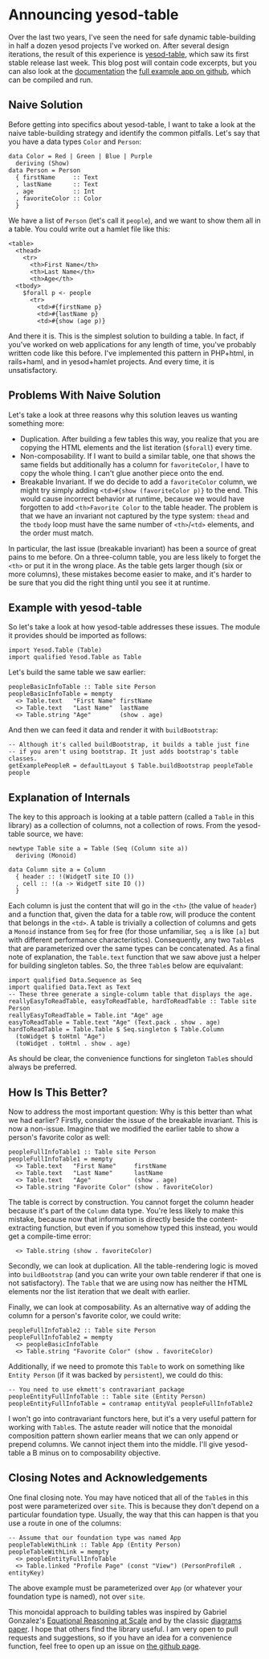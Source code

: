 # Announcing yesod-table

Over the last two years, I've seen the need for safe dynamic table-building
in half a dozen yesod projects I've worked on. After several design iterations, 
the result of this experience is [yesod-table](https://hackage.haskell.org/package/yesod-table), 
which saw its first stable release last week. This blog post will contain code excerpts,
but you can also look at the [documentation](https://hackage.haskell.org/package/yesod-table-1.0.0/docs/Yesod-Table.html)
the [full example app on github](https://github.com/andrewthad/yesod-table/blob/master/example/main.hs),
which can be compiled and run.

## Naive Solution

Before getting into specifics about yesod-table, I want to take a look at the naive 
table-building strategy and identify the common pitfalls. Let's say that you have a data 
types `Color` and `Person`:

    data Color = Red | Green | Blue | Purple
      deriving (Show)
    data Person = Person
      { firstName     :: Text
      , lastName      :: Text
      , age           :: Int
      , favoriteColor :: Color
      }

We have a list of `Person` (let's call it `people`), and we want to show them all in a 
table. You could write out a hamlet file like this:

    <table>
      <thead>
        <tr>
          <th>First Name</th>
          <th>Last Name</th>
          <th>Age</th>
      <tbody>
        $forall p <- people
          <tr>
            <td>#{firstName p}
            <td>#{lastName p}
            <td>#{show (age p)}

And there it is. This is the simplest solution to building a table. In fact, if you've worked
on web applications for any length of time, you've probably written code like this
before. I've implemented this pattern in PHP+html, in rails+haml, and in yesod+hamlet
projects. And every time, it is unsatisfactory.

## Problems With Naive Solution

Let's take a look at three reasons why this solution leaves us wanting something more:

 - Duplication. After building a few tables this way, you realize that you are
   copying the HTML elements and the list iteration (`$forall`) every time.
 - Non-composability. If I want to build a similar table, one that shows the 
   same fields but additionally has a column for `favoriteColor`, I have to copy
   the whole thing. I can't glue another piece onto the end.
 - Breakable Invariant. If we do decide to add a `favoriteColor` column, we might 
   try simply adding `<td>#{show (favoriteColor p)}` to the end. This would cause incorrect 
   behavior at runtime, because we would have forgotten to add 
   `<th>Favorite Color` to the table header. The problem is that we have an invariant 
   not captured by the type system: `thead` and the `tbody` loop must have the same
   number of `<th>`/`<td>` elements, and the order must match.

In particular, the last issue (breakable invariant) has been a source of great pains to me before. 
On a three-column table, you are less likely to forget the `<th>` or put it in the wrong place.
As the table gets larger though (six or more columns), these mistakes become easier to make, and it's
harder to be sure that you did the right thing until you see it at runtime.

## Example with yesod-table

So let's take a look at how yesod-table addresses these issues. The module it provides 
should be imported as follows:

    import Yesod.Table (Table)
    import qualified Yesod.Table as Table

Let's build the same table we saw earlier:

    peopleBasicInfoTable :: Table site Person
    peopleBasicInfoTable = mempty
      <> Table.text   "First Name" firstName
      <> Table.text   "Last Name"  lastName
      <> Table.string "Age"        (show . age)

And then we can feed it data and render it with `buildBootstrap`:

    -- Although it's called buildBootstrap, it builds a table just fine
    -- if you aren't using bootstrap. It just adds bootstrap's table classes.
    getExamplePeopleR = defaultLayout $ Table.buildBootstrap peopleTable people

## Explanation of Internals

The key to this approach is looking at a table pattern (called a `Table` in this library)
as a collection of columns, not a collection of rows. From the yesod-table source, we have:

    newtype Table site a = Table (Seq (Column site a))
      deriving (Monoid)
    
    data Column site a = Column
      { header :: !(WidgetT site IO ())
      , cell :: !(a -> WidgetT site IO ()) 
      }

Each column is just the content that will go in the `<th>` (the value of `header`) and 
a function that, given the data for a table row, will produce the content that belongs 
in the `<td>`. A table is trivially a collection of columns and gets a `Monoid`
instance from `Seq` for free (for those unfamiliar, `Seq a` is like `[a]` but with
different performance characteristics). Consequently, any two `Table`s that are 
parameterized over the same types can be concatenated. As a final note of explanation,
the `Table.text` function that we saw above just a helper for building singleton 
tables. So, the three `Table`s below are equivalant:

    import qualified Data.Sequence as Seq
    import qualified Data.Text as Text
    -- These three generate a single-column table that displays the age.
    reallyEasyToReadTable, easyToReadTable, hardToReadTable :: Table site Person
    reallyEasyToReadTable = Table.int "Age" age
    easyToReadTable = Table.text "Age" (Text.pack . show . age)
    hardToReadTable = Table.Table $ Seq.singleton $ Table.Column 
      (toWidget $ toHtml "Age")
      (toWidget . toHtml . show . age)

As should be clear, the convenience functions for singleton `Table`s should always be
preferred.

## How Is This Better?

Now to address the most important question: Why is this better than what we had earlier?
Firstly, consider the issue of the breakable invariant. This is now a non-issue. Imagine
that we modified the earlier table to show a person's favorite color as well:

    peopleFullInfoTable1 :: Table site Person
    peopleFullInfoTable1 = mempty
      <> Table.text   "First Name"     firstName
      <> Table.text   "Last Name"      lastName
      <> Table.text   "Age"            (show . age)
      <> Table.string "Favorite Color" (show . favoriteColor)

The table is correct by construction. You cannot forget the column header because 
it's part of the `Column` data type. You're less likely to make this mistake, because
now that information is directly beside the content-extracting function, but even 
if you somehow typed this instead, you would get a compile-time error:

      <> Table.string (show . favoriteColor)

Secondly, we can look at duplication. All the
table-rendering logic is moved into `buildBootstrap` (and you can write your own 
table renderer if that one is not satisfactory). The `Table` that we are using now
has neither the HTML elements nor the list iteration that we dealt with earlier.

Finally, we can look at composability. As an alternative way of adding the column
for a person's favorite color, we could write:

    peopleFullInfoTable2 :: Table site Person
    peopleFullInfoTable2 = mempty
      <> peopleBasicInfoTable
      <> Table.string "Favorite Color" (show . favoriteColor)

Additionally, if we need to promote this `Table` to work on something 
like `Entity Person` (if it was backed by `persistent`), we could do this:

    -- You need to use ekmett's contravariant package
    peopleEntityFullInfoTable :: Table site (Entity Person)
    peopleEntityFullInfoTable = contramap entityVal peopleFullInfoTable2

I won't go into contravariant functors here, but it's a very useful pattern
for working with `Table`s. The astute reader will notice 
that the monoidal composition pattern shown earlier means that we can only append
or prepend columns. We cannot inject them into the middle. I'll give 
yesod-table a B minus on to composability objective.

## Closing Notes and Acknowledgements

One final closing note. You may have noticed that all of the `Table`s in this 
post were parameterized over `site`. This is because they don't depend on 
a particular foundation type. Usually, the way that this can happen is that 
you use a route in one of the columns:

    -- Assume that our foundation type was named App
    peopleTableWithLink :: Table App (Entity Person)
    peopleTableWithLink = mempty
      <> peopleEntityFullInfoTable
      <> Table.linked "Profile Page" (const "View") (PersonProfileR . entityKey)

The above example must be parameterized over `App` (or whatever your foundation
type is named), not over `site`.

This monoidal approach to building tables was inspired by Gabriel Gonzalez's 
[Equational Reasoning at Scale](http://www.haskellforall.com/2014/07/equational-reasoning-at-scale.html)
and by the classic [diagrams paper](http://www.cis.upenn.edu/~byorgey/pub/monoid-pearl.pdf).
I hope that others find the library useful. I am very open to pull requests and suggestions, so if 
you have an idea for a convenience function, feel free to open up an issue on 
[the github page](https://github.com/andrewthad/yesod-table).


